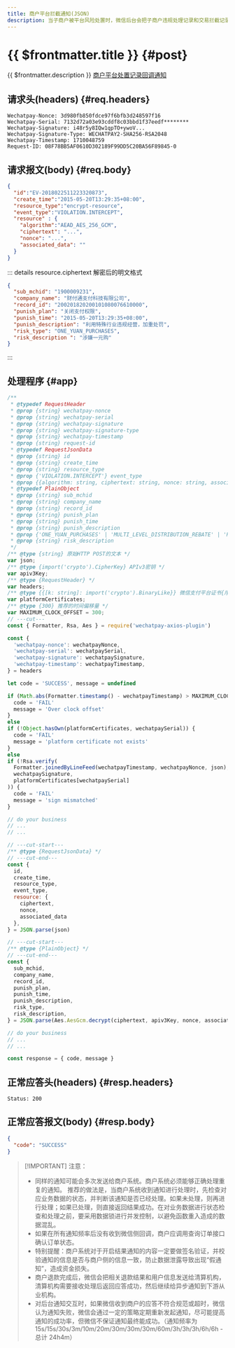 ```yaml
---
title: 商户平台拦截通知(JSON)
description: 当子商户被平台风险处置时，微信后台会把子商户违规处理记录和交易拦截记录推送给相应的服务商、渠道商、从业机构，商户需要接收处理该消息，并返回应答。
---
```


# {{ $frontmatter.title }} {#post}

{{ $frontmatter.description }} [商户平台处置记录回调通知](https://pay.weixin.qq.com/wiki/doc/apiv3_partner/apis/chapter10_3_5.shtml)

## 请求头(headers) {#req.headers}

```ansi
Wechatpay-Nonce: 3d980fb850fdce97f6bfb3d248597f16
Wechatpay-Serial: 7132d72a03e93cddf8c03bbd1f37eedf********
Wechatpay-Signature: i48r5y8IQw1qpTO+ywoV...
Wechatpay-Signature-Type: WECHATPAY2-SHA256-RSA2048
Wechatpay-Timestamp: 1710048759
Request-ID: 08F78BB5AF0610D302189F99DD5C20BA56F89845-0
```

## 请求报文(body) {#req.body}

```json
{
  "id":"EV-2018022511223320873",
  "create_time":"2015-05-20T13:29:35+08:00",
  "resource_type":"encrypt-resource",
  "event_type":"VIOLATION.INTERCEPT",
  "resource" : {
    "algorithm":"AEAD_AES_256_GCM",
    "ciphertext": "...",
    "nonce": "...",
    "associated_data": ""
  }
}
```

::: details resource.ciphertext 解密后的明文格式

```json
{
  "sub_mchid": "1900009231",
  "company_name": "财付通支付科技有限公司",
  "record_id": "200201820200101080076610000",
  "punish_plan": "关闭支付权限",
  "punish_time": "2015-05-20T13:29:35+08:00",
  "punish_description": "利用特殊行业违规经营，加重处罚",
  "risk_type": "ONE_YUAN_PURCHASES",
  "risk_description	": "涉嫌一元购"
}
```
:::

## 处理程序 {#app}

```js twoslash
/**
 * @typedef RequestHeader
 * @prop {string} wechatpay-nonce
 * @prop {string} wechatpay-serial
 * @prop {string} wechatpay-signature
 * @prop {string} wechatpay-signature-type
 * @prop {string} wechatpay-timestamp
 * @prop {string} request-id
 * @typedef RequestJsonData
 * @prop {string} id
 * @prop {string} create_time
 * @prop {string} resource_type
 * @prop {'VIOLATION.INTERCEPT'} event_type
 * @prop {{algorithm: string, ciphertext: string, nonce: string, associated_data: string}} resource
 * @typedef PlainObject
 * @prop {string} sub_mchid
 * @prop {string} company_name
 * @prop {string} record_id
 * @prop {string} punish_plan
 * @prop {string} punish_time
 * @prop {string} punish_description
 * @prop {'ONE_YUAN_PURCHASES' | 'MULTI_LEVEL_DISTRIBUTION_REBATE' | 'PROHIBITED_BUSINESS_CATEGORIES' | 'CASH_ADVANCE_VIA_CREDIT_CARD' | 'INDUCING_USERS_TO_MAKE_PAYMENTS' | 'FRAUD' | 'MALICIOUS_FAN_COUNT_BOOSTING' | 'CROSS_CATEGORY_ACTIVITIES' | 'CROSS_CATEGORY_BUSINESS' | 'GAMBLING' | 'LEWD_CONTENT' | 'UNLICENSED_PAYMENT_AND_SETTLEMENT_BUSINESS' | 'INVESTMENT' | 'TRANSACTION_DISPUTE' | 'CROSS_BORDER_USE_OF_DOMESTIC_PAYMENT_API' | 'OVERSEAS_ACTIVITIES_OUTSIDE_THE_BUSINESS_SCOPE_APPROVED_BY_REGULATORY_AUTHORITIES' | 'UNUSUAL_TRANSACTION' | 'UNLICENSED_BUSINESS' | 'WEALTH_INVESTMENT' | 'AFFILIATED_TO_A_VIOLATING_ENTITY' | 'INVOLVED_IN_A_JUDICIAL_CASE' | 'INCORRECT_INFORMATION_SUBMITTED' | 'APPEAL_SUCCESSFUL' | 'REPORTED_BY_OTHERS' | 'VIOLATING_SMART_CATERING_ACTIVITIES' | 'MORE_THAN_ONE_MERCHANT_UNDER_A_SINGLE_MERCHANT_ID' | 'CROSS_REGION_USE_OF_INTERNATIONAL_PAYMENT_API' | 'UNUSUAL_REAL_TIME_TRANSACTION' | 'UNACCEPTABLE_DOCUMENTS' | 'LARGE_AMOUNT_TRANSACTION' | 'ALL_MERCHANTS_HAVE_CONFIRMED_THE_WILLINGNESS_TO_OPEN_AN_ACCOUNT' | 'UNCONFIRMED_WILLINGNESS_TO_OPEN_AN_ACCOUNT' | 'INACTIVE_TRANSACTION' | 'OTHER_UNUSUAL_ACTIVITIES'} risk_type
 * @prop {string} risk_description
 */
/** @type {string} 原始HTTP POST的文本 */
var json;
/** @type {import('crypto').CipherKey} APIv3密钥 */
var apiv3Key;
/** @type {RequestHeader} */
var headers;
/** @type {{[k: string]: import('crypto').BinaryLike}} 微信支付平台证书{序列号:实例}键值对 */
var platformCertificates;
/** @type {300} 推荐的时间偏移量 */
var MAXIMUM_CLOCK_OFFSET = 300;
// ---cut---
const { Formatter, Rsa, Aes } = require('wechatpay-axios-plugin')

const {
  'wechatpay-nonce': wechatpayNonce,
  'wechatpay-serial': wechatpaySerial,
  'wechatpay-signature': wechatpaySignature,
  'wechatpay-timestamp': wechatpayTimestamp,
} = headers

let code = 'SUCCESS', message = undefined

if (Math.abs(Formatter.timestamp() - wechatpayTimestamp) > MAXIMUM_CLOCK_OFFSET) {
  code = 'FAIL'
  message = 'Over clock offset'
}
else
if (!Object.hasOwn(platformCertificates, wechatpaySerial)) {
  code = 'FAIL'
  message = 'platform certificate not exists'
}
else
if (!Rsa.verify(
  Formatter.joinedByLineFeed(wechatpayTimestamp, wechatpayNonce, json),
  wechatpaySignature,
  platformCertificates[wechatpaySerial]
)) {
  code = 'FAIL'
  message = 'sign mismatched'
}

// do your business
// ...
// ...

// ---cut-start---
/** @type {RequestJsonData} */
// ---cut-end---
const {
  id,
  create_time,
  resource_type,
  event_type,
  resource: {
    ciphertext,
    nonce,
    associated_data
  },
} = JSON.parse(json)

// ---cut-start---
/** @type {PlainObject} */
// ---cut-end---
const {
  sub_mchid,
  company_name,
  record_id,
  punish_plan,
  punish_time,
  punish_description,
  risk_type,
  risk_description,
} = JSON.parse(Aes.AesGcm.decrypt(ciphertext, apiv3Key, nonce, associated_data))

// do your business
// ...
// ...

const response = { code, message }
```

## 正常应答头(headers) {#resp.headers}

```ansi
Status: 200
```

## 正常应答报文(body) {#resp.body}

```json
{
  "code": "SUCCESS"
}
```

> [!IMPORTANT] 注意：
> - 同样的通知可能会多次发送给商户系统。商户系统必须能够正确处理重复的通知。 推荐的做法是，当商户系统收到通知进行处理时，先检查对应业务数据的状态，并判断该通知是否已经处理。如果未处理，则再进行处理；如果已处理，则直接返回结果成功。在对业务数据进行状态检查和处理之前，要采用数据锁进行并发控制，以避免函数重入造成的数据混乱。
> - 如果在所有通知频率后没有收到微信侧回调，商户应调用查询订单接口确认订单状态。
> - 特别提醒：商户系统对于开启结果通知的内容一定要做签名验证，并校验通知的信息是否与商户侧的信息一致，防止数据泄露导致出现“假通知”，造成资金损失。
> - 商户退款完成后，微信会把相关退款结果和用户信息发送给清算机构，清算机构需要接收处理后返回应答成功，然后继续给异步通知到下游从业机构。
> - 对后台通知交互时，如果微信收到商户的应答不符合规范或超时，微信认为通知失败，微信会通过一定的策略定期重新发起通知，尽可能提高通知的成功率，但微信不保证通知最终能成功。（通知频率为15s/15s/30s/3m/10m/20m/30m/30m/30m/60m/3h/3h/3h/6h/6h - 总计 24h4m）

